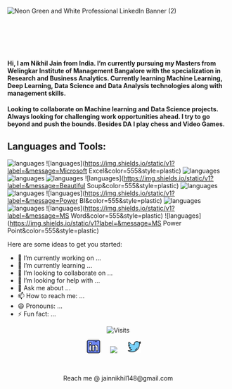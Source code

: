 ![Neon Green and White Professional LinkedIn Banner (2)](https://user-images.githubusercontent.com/83585688/130233313-fe187199-556d-437b-8450-5e282a0801b8.gif)

<br>
<br>
<br>
<br>


#### Hi, I am Nikhil Jain from India. I’m currently pursuing my Masters from Welingkar Institute of Management Bangalore with the specialization in Research and Business Analytics. Currently learning Machine Learning, Deep Learning, Data Science and Data Analysis technologies along with management skills.
#### Looking to collaborate on Machine learning and Data Science projects. Always looking for challenging work opportunities ahead. I try to go beyond and push the bounds. Besides DA I play chess and Video Games.

## Languages and Tools:

![languages](https://img.shields.io/static/v1?label=&message=Python&color=555&style=plastic)
![languages](https://img.shields.io/static/v1?label=&message=Microsoft Excel&color=555&style=plastic)
![languages](https://img.shields.io/static/v1?label=&message=My-SQL&color=555&style=plastic)
![languages](https://img.shields.io/static/v1?label=&message=Pandas&color=555&style=plastic)
![languages](https://img.shields.io/static/v1?label=&message=Seaborn&color=555&style=plastic)
![languages](https://img.shields.io/static/v1?label=&message=Beautiful Soup&color=555&style=plastic)
![languages](https://img.shields.io/static/v1?label=&message=Jupyter&color=555&style=plastic)
![languages](https://img.shields.io/static/v1?label=&message=Tableau&color=555&style=plastic)
![languages](https://img.shields.io/static/v1?label=&message=Power BI&color=555&style=plastic)
![languages](https://img.shields.io/static/v1?label=&message=Numpy&color=555&style=plastic)
![languages](https://img.shields.io/static/v1?label=&message=Matplotlib&color=555&style=plastic)
![languages](https://img.shields.io/static/v1?label=&message=MS Word&color=555&style=plastic)
![languages](https://img.shields.io/static/v1?label=&message=MS Power Point&color=555&style=plastic)



Here are some ideas to get you started:

- 🔭 I’m currently working on ...
- 🌱 I’m currently learning ...
- 👯 I’m looking to collaborate on ...
- 🤔 I’m looking for help with ...
- 💬 Ask me about ...
- 📫 How to reach me: ...
- 😄 Pronouns: ...
- ⚡ Fun fact: ...


<p align="middle">
<img src="https://komarev.com/ghpvc/?username=nikhil-jnn" alt="Visits"/>

<p align="middle">
<a href="https://www.linkedin.com/in/nikhiljain148/" target="_blank"><img height="30" src="https://raw.githubusercontent.com/AbhishekMaira10/AbhishekMaira10/master/linkedin.png?raw=true"></a>&nbsp;&nbsp;&nbsp;&nbsp;&nbsp;
<a href="https://www.instagram.com/nikhil.jnn/" target="_blank"><img height="30" src="https://image.flaticon.com/icons/svg/725/725278.svg"></a>&nbsp;&nbsp;&nbsp;&nbsp;&nbsp;
<a href="https://twitter.com/nikhiljain148" target="_blank"><img height="30" src="https://raw.githubusercontent.com/AbhishekMaira10/AbhishekMaira10/master/Resources/png/twitter.png?raw=true"></a>&nbsp;&nbsp;&nbsp;&nbsp;&nbsp;
</p>
<br>
<p align="middle">
<a = "">Reach me @ jainnikhil148@gmail.com </a> 

